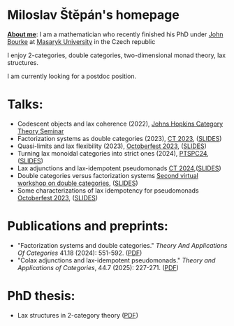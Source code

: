 # Miloslav Štěpán's homepage


**<u>About me</u>**: I am a mathematician who recently finished his PhD under [John Bourke](https://www.math.muni.cz/~bourkej/) at [Masaryk University](https://www.sci.muni.cz/en) in the Czech republic

I enjoy 2-categories, double categories, two-dimensional monad theory, lax structures.

I am currently looking for a postdoc position.


# Talks:

- Codescent objects and lax coherence (2022), [Johns Hopkins Category Theory Seminar](https://math.jhu.edu/~eriehl/ct/)
- Factorization systems as double categories (2023), [CT 2023](https://sites.uclouvain.be/ct2023/), ([SLIDES](Files/2023.07%20CT23%20Slides.pdf))
- Quasi-limits and lax flexibility (2023), [Octoberfest 2023](https://richardblute.ca/octoberfest-2023/), ([SLIDES](Files/2023.10%20Octoberfest%20Slides.pdf))
- Turning lax monoidal categories into strict ones (2024), [PTSPC24](https://www.ioc.ee/~cneste/ptspc-workshop/2024.html), ([SLIDES](Files/2024.03%20PTSPC%20Slides.pdf))
- Lax adjunctions and lax-idempotent pseudomonads [CT 2024](https://www.usc.gal/regaca/ct2024/),([SLIDES](Files/2024.06%20CT24%20Slides.pdf))
- Double categories versus factorization systems [Second virtual workshop on double categories](https://bryceclarke.github.io/virtual-double-categories-workshop/), ([SLIDES](Files/2024.10.21%20VDBLW24%20Slides.pdf))
- Some characterizations of lax idempotency for pseudomonads [Octoberfest 2023](https://dutchcats.github.io/PSSL-2024/), ([SLIDES](Files/2024.15.11%20PSSL109%20Slides.pdf))

# Publications and preprints:
- "Factorization systems and double categories." *Theory And Applications Of Categories* 41.18 (2024): 551-592. ([PDF](http://www.tac.mta.ca/tac/volumes/41/18/41-18abs.html))
- "Colax adjunctions and lax-idempotent pseudomonads." *Theory and Applications of Categories*, 44.7 (2025): 227-271. ([PDF](http://www.tac.mta.ca/tac/volumes/44/7/44-07abs.html))

# PhD thesis:
- Lax structures in 2-category theory ([PDF](https://is.muni.cz/auth/th/qlooc/MiloslavPhD.pdf))
